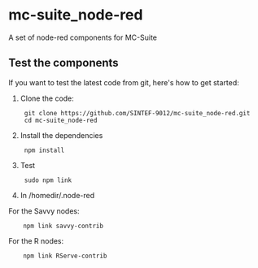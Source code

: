# mc-suite_node-red
A set of node-red components for MC-Suite

## Test the components
If you want to test the latest code from git, here's how to get started:

1. Clone the code:

        git clone https://github.com/SINTEF-9012/mc-suite_node-red.git
        cd mc-suite_node-red

2. Install the dependencies

        npm install
        
3. Test

        sudo npm link 
        
4. In /homedir/.node-red

For the Savvy nodes:
        
        npm link savvy-contrib
        
For the R nodes:
        
        npm link RServe-contrib
        
